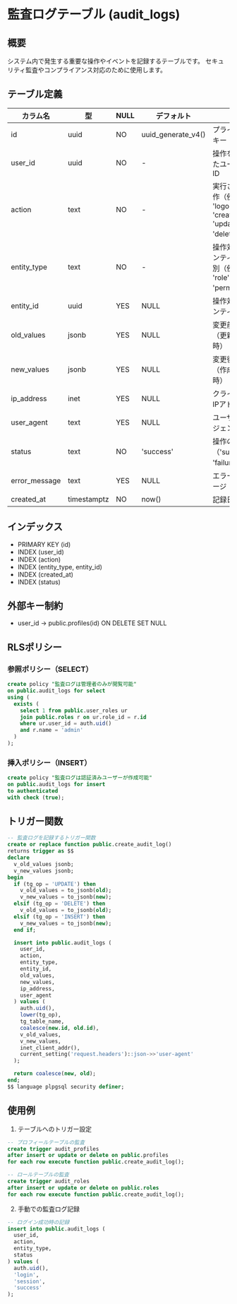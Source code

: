 # 監査ログテーブル (audit_logs)

## 概要
システム内で発生する重要な操作やイベントを記録するテーブルです。
セキュリティ監査やコンプライアンス対応のために使用します。

## テーブル定義

| カラム名 | 型 | NULL | デフォルト | 説明 |
|---------|-----|------|------------|------|
| id | uuid | NO | uuid_generate_v4() | プライマリーキー |
| user_id | uuid | NO | - | 操作を実行したユーザーのID |
| action | text | NO | - | 実行された操作（例: 'login', 'logout', 'create', 'update', 'delete'） |
| entity_type | text | NO | - | 操作対象のエンティティ種別（例: 'user', 'role', 'permission'） |
| entity_id | uuid | YES | NULL | 操作対象のエンティティID |
| old_values | jsonb | YES | NULL | 変更前の値（更新/削除時） |
| new_values | jsonb | YES | NULL | 変更後の値（作成/更新時） |
| ip_address | inet | YES | NULL | クライアントIPアドレス |
| user_agent | text | YES | NULL | ユーザーエージェント |
| status | text | NO | 'success' | 操作の結果（'success' or 'failure'） |
| error_message | text | YES | NULL | エラーメッセージ（失敗時） |
| created_at | timestamptz | NO | now() | 記録日時 |

## インデックス

- PRIMARY KEY (id)
- INDEX (user_id)
- INDEX (action)
- INDEX (entity_type, entity_id)
- INDEX (created_at)
- INDEX (status)

## 外部キー制約

- user_id → public.profiles(id) ON DELETE SET NULL

## RLSポリシー

### 参照ポリシー（SELECT）
```sql
create policy "監査ログは管理者のみが閲覧可能"
on public.audit_logs for select
using (
  exists (
    select 1 from public.user_roles ur
    join public.roles r on ur.role_id = r.id
    where ur.user_id = auth.uid()
    and r.name = 'admin'
  )
);
```

### 挿入ポリシー（INSERT）
```sql
create policy "監査ログは認証済みユーザーが作成可能"
on public.audit_logs for insert
to authenticated
with check (true);
```

## トリガー関数

```sql
-- 監査ログを記録するトリガー関数
create or replace function public.create_audit_log()
returns trigger as $$
declare
  v_old_values jsonb;
  v_new_values jsonb;
begin
  if (tg_op = 'UPDATE') then
    v_old_values = to_jsonb(old);
    v_new_values = to_jsonb(new);
  elsif (tg_op = 'DELETE') then
    v_old_values = to_jsonb(old);
  elsif (tg_op = 'INSERT') then
    v_new_values = to_jsonb(new);
  end if;

  insert into public.audit_logs (
    user_id,
    action,
    entity_type,
    entity_id,
    old_values,
    new_values,
    ip_address,
    user_agent
  ) values (
    auth.uid(),
    lower(tg_op),
    tg_table_name,
    coalesce(new.id, old.id),
    v_old_values,
    v_new_values,
    inet_client_addr(),
    current_setting('request.headers')::json->>'user-agent'
  );

  return coalesce(new, old);
end;
$$ language plpgsql security definer;
```

## 使用例

1. テーブルへのトリガー設定
```sql
-- プロフィールテーブルの監査
create trigger audit_profiles
after insert or update or delete on public.profiles
for each row execute function public.create_audit_log();

-- ロールテーブルの監査
create trigger audit_roles
after insert or update or delete on public.roles
for each row execute function public.create_audit_log();
```

2. 手動での監査ログ記録
```sql
-- ログイン成功時の記録
insert into public.audit_logs (
  user_id,
  action,
  entity_type,
  status
) values (
  auth.uid(),
  'login',
  'session',
  'success'
);
``` 